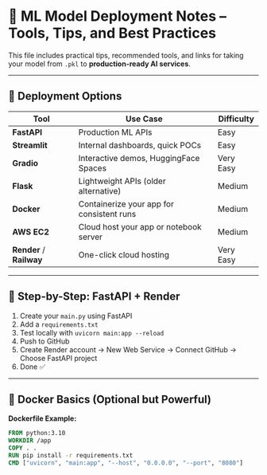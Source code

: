 # 🚀 ML Model Deployment Notes – Tools, Tips, and Best Practices

This file includes practical tips, recommended tools, and links for taking your model from `.pkl` to **production-ready AI services**.

---

## 🧰 Deployment Options

| Tool        | Use Case                                 | Difficulty |
|-------------|-------------------------------------------|------------|
| **FastAPI** | Production ML APIs                        | Easy       |
| **Streamlit** | Internal dashboards, quick POCs          | Easy       |
| **Gradio**  | Interactive demos, HuggingFace Spaces     | Very Easy  |
| **Flask**   | Lightweight APIs (older alternative)      | Medium     |
| **Docker**  | Containerize your app for consistent runs | Medium     |
| **AWS EC2** | Cloud host your app or notebook server    | Medium     |
| **Render** / **Railway** | One-click cloud hosting         | Very Easy  |

---

## 🧠 Step-by-Step: FastAPI + Render

1. Create your `main.py` using FastAPI
2. Add a `requirements.txt`
3. Test locally with `uvicorn main:app --reload`
4. Push to GitHub
5. Create Render account → New Web Service → Connect GitHub → Choose FastAPI project
6. Done ✅

---

## 🐳 Docker Basics (Optional but Powerful)

**Dockerfile Example:**
```dockerfile
FROM python:3.10
WORKDIR /app
COPY . .
RUN pip install -r requirements.txt
CMD ["uvicorn", "main:app", "--host", "0.0.0.0", "--port", "8080"]